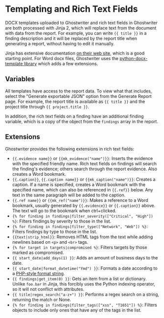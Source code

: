 # Templating and Rich Text Fields

DOCX templates uploaded to Ghostwriter and rich text fields in Ghostwriter are both processed with Jinja 2, which will replace text from the document with data from the report. For example, you can write `{{ title }}` in a finding description and it will be replaced by the report title when generating a report, without having to edit it manually.

Jinja has extensive documentation [on their web site](https://jinja.palletsprojects.com/en/3.1.x/templates/), which is a good starting point. For Word docx files, Ghostwriter uses the [python-docx-template library](https://docxtpl.readthedocs.io/en/latest/#jinja2-like-syntax) which adds a few extensions.

## Variables

All templates have access to the report data. To view what that includes, select the "Generate exportable JSON" option from the Generate Report page. For example, the report title is available as `{{ title }}` and the project title through `{{ project.title }}`.

In addition, the rich text fields on a finding have an additional finding variable, which is a copy of the object from the `findings` array in the report.

## Extensions

Ghostwriter provides the following extensions in rich text fields:

* `{{.evidence name}}` or `{{mk_evidence("name")}}`: Inserts the evidence with the specified friendly name. Rich text fields on findings will search the finding's evidence; others search through the report evidence. Also creates a Word bookmark.
* `{{.caption}}`, `{{.caption name}}` or `{{mk_caption("name")}}`: Creates a caption. If a name is specified, creates a Word bookmark with the specified name, which can also be referenced in `{{.ref}}` below. Any text in the same paragraph will be added to the caption.
* `{{.ref name}}` or `{{mk_ref("name")}}`: Makes a reference to a Word bookmark, usually generated by `{{.evidence}}` or `{{.caption}}` above. The text will go to the bookmark when ctrl+clicked.
* `{% for finding in findings|filter_severity(["Critical", "High"]) %}`: Filters findings by severity to those in the list.
* `{% for finding in findings|filter_type(["Network", "Web"]) %}`: Filters findings by type to those in the list.
* `{{text|strip_html}}`: Removes HTML tags from the text while adding newlines based on `<p>` and `<br>` tags.
* `{% for target in targets|compromised %}`: Filters targets by those marked as compromised.
* `{{ start_date|add_days(1) }}`: Adds an amount of business days to the date.
* `{{ start_date|format_datetime("Ymd") }}`: Formats a date according to a [PHP-style format string](https://www.php.net/manual/en/datetime.format.php).
* `{{ findings|get_item(0) }}`: Gets an item from a list or dictionary. Unlike `foo.bar` in Jinja, this forcibly uses the Python indexing operator, so it will not conflict with attributes.
* `{{ title|regex_search("a-z+") }}`: Performs a regex search on a string, returning the match or None.
* `{% for finding in findings|filter_tags(["xss", "T1651"]) %}`: Filters objects to include only ones that have any of the tags in the list.
